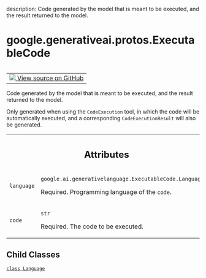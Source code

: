 description: Code generated by the model that is meant to be executed, and the result returned to the model.

<div itemscope itemtype="http://developers.google.com/ReferenceObject">
<meta itemprop="name" content="google.generativeai.protos.ExecutableCode" />
<meta itemprop="path" content="Stable" />
<meta itemprop="property" content="Language"/>
</div>

# google.generativeai.protos.ExecutableCode

<!-- Insert buttons and diff -->

<table class="tfo-notebook-buttons tfo-api nocontent" align="left">
<td>
  <a target="_blank" href="https://github.com/googleapis/google-cloud-python/tree/main/packages/google-ai-generativelanguage/google/ai/generativelanguage_v1beta/types/content.py#L257-L294">
    <img src="https://www.tensorflow.org/images/GitHub-Mark-32px.png" />
    View source on GitHub
  </a>
</td>
</table>



Code generated by the model that is meant to be executed, and the result returned to the model.

<!-- Placeholder for "Used in" -->

Only generated when using the ``CodeExecution`` tool, in which the
code will be automatically executed, and a corresponding
``CodeExecutionResult`` will also be generated.



<!-- Tabular view -->
 <table class="responsive fixed orange">
<colgroup><col width="214px"><col></colgroup>
<tr><th colspan="2"><h2 class="add-link">Attributes</h2></th></tr>

<tr>
<td>

`language`<a id="language"></a>

</td>
<td>

`google.ai.generativelanguage.ExecutableCode.Language`

Required. Programming language of the ``code``.

</td>
</tr><tr>
<td>

`code`<a id="code"></a>

</td>
<td>

`str`

Required. The code to be executed.

</td>
</tr>
</table>



## Child Classes
[`class Language`](../../../google/generativeai/protos/ExecutableCode/Language.md)

